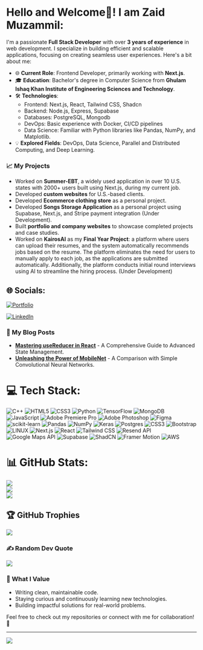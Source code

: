 # Hello and Welcome👋! I am Zaid Muzammil:
I'm a passionate **Full Stack Developer** with over **3 years of experience** in web development. I specialize in building efficient and scalable applications, focusing on creating seamless user experiences. Here's a bit about me:

- 🌐 **Current Role**: Frontend Developer, primarily working with **Next.js**.
- 🎓 **Education**: Bachelor's degree in Computer Science from **Ghulam Ishaq Khan Institute of Engineering Sciences and Technology**.
- 🛠️ **Technologies**: 
  - Frontend: Next.js, React, Tailwind CSS, Shadcn
  - Backend: Node.js, Express, Supabase
  - Databases: PostgreSQL, Mongodb
  - DevOps: Basic experience with Docker, CI/CD pipelines
  - Data Science: Familiar with Python libraries like Pandas, NumPy, and Matplotlib.
- 💡 **Explored Fields**: DevOps, Data Science, Parallel and Distributed Computing, and Deep Learning.

### 📈 My Projects
- Worked on **Summer-EBT**, a widely used application in over 10 U.S. states with 2000+ users built using Next.js, during my current job.
- Developed **custom websites** for U.S.-based clients.
- Developed **Ecommerce clothing store** as a personal project.
- Developed **Songs Storage Application** as a personal project using Supabase, Next.js, and Stripe payment integration (Under Development).
- Built **portfolio and company websites** to showcase completed projects and case studies.
- Worked on **KairosAI** as my **Final Year Project**: a platform where users can upload their resumes, and the system automatically recommends jobs based on the resume. The platform eliminates the need for users to manually apply to each job, as the applications are submitted automatically. Additionally, the platform conducts initial round interviews using AI to streamline the hiring process. (Under Development)



## 🌐 Socials:
[![Portfolio](https://img.shields.io/badge/Portfolio-Website-orange?logo=google-chrome&logoColor=white)](https://zaid-portfolio-app.vercel.app/)

[![LinkedIn](https://img.shields.io/badge/LinkedIn-%230077B5.svg?logo=linkedin&logoColor=white)](https://linkedin.com/in/https://www.linkedin.com/in/zaid-muzammil/) 

### 📝 My Blog Posts
- [**Mastering useReducer in React**](https://medium.com/@zaidbinmuzammil123/mastering-usereducer-in-react-a-comprehensive-guide-to-advanced-state-management-6b14635fd0c9) - A Comprehensive Guide to Advanced State Management.
- [**Unleashing the Power of MobileNet**](https://medium.com/@zaidbinmuzammil123/unleashing-the-power-of-mobilenet-a-comparison-with-simple-convolutional-neural-networks-71d49f8c86ef) - A Comparison with Simple Convolutional Neural Networks.



# 💻 Tech Stack:
![C++](https://img.shields.io/badge/c++-%2300599C.svg?style=for-the-badge&logo=c%2B%2B&logoColor=white) ![HTML5](https://img.shields.io/badge/html5-%23E34F26.svg?style=for-the-badge&logo=html5&logoColor=white) ![CSS3](https://img.shields.io/badge/css3-%231572B6.svg?style=for-the-badge&logo=css3&logoColor=white) ![Python](https://img.shields.io/badge/python-3670A0?style=for-the-badge&logo=python&logoColor=ffdd54) ![TensorFlow](https://img.shields.io/badge/TensorFlow-%23FF6F00.svg?style=for-the-badge&logo=TensorFlow&logoColor=white) ![MongoDB](https://img.shields.io/badge/MongoDB-%234ea94b.svg?style=for-the-badge&logo=mongodb&logoColor=white) ![JavaScript](https://img.shields.io/badge/javascript-%23323330.svg?style=for-the-badge&logo=javascript&logoColor=%23F7DF1E) ![Adobe Premiere Pro](https://img.shields.io/badge/Adobe%20Premiere%20Pro-9999FF.svg?style=for-the-badge&logo=Adobe%20Premiere%20Pro&logoColor=white) ![Adobe Photoshop](https://img.shields.io/badge/adobephotoshop-%2331A8FF.svg?style=for-the-badge&logo=adobephotoshop&logoColor=white) 	![Figma](https://img.shields.io/badge/figma-%23F24E1E.svg?style=for-the-badge&logo=figma&logoColor=white) ![scikit-learn](https://img.shields.io/badge/scikit--learn-%23F7931E.svg?style=for-the-badge&logo=scikit-learn&logoColor=white) ![Pandas](https://img.shields.io/badge/pandas-%23150458.svg?style=for-the-badge&logo=pandas&logoColor=white) ![NumPy](https://img.shields.io/badge/numpy-%23013243.svg?style=for-the-badge&logo=numpy&logoColor=white) ![Keras](https://img.shields.io/badge/Keras-%23D00000.svg?style=for-the-badge&logo=Keras&logoColor=white) ![Postgres](https://img.shields.io/badge/postgres-%23316192.svg?style=for-the-badge&logo=postgresql&logoColor=white) ![CSS3](https://img.shields.io/badge/css3-%231572B6.svg?style=for-the-badge&logo=css3&logoColor=white) ![Bootstrap](https://img.shields.io/badge/bootstrap-%23563D7C.svg?style=for-the-badge&logo=bootstrap&logoColor=white) ![LINUX](https://img.shields.io/badge/Linux-FCC624?style=for-the-badge&logo=linux&logoColor=black) ![Next.js](https://img.shields.io/badge/Next.js-%23000000.svg?style=for-the-badge&logo=next.js&logoColor=white) 
![React](https://img.shields.io/badge/React-%2320232a.svg?style=for-the-badge&logo=react&logoColor=%2361DAFB) ![Tailwind CSS](https://img.shields.io/badge/Tailwind%20CSS-%2338B2AC.svg?style=for-the-badge&logo=tailwind-css&logoColor=white) 
![Resend API](https://img.shields.io/badge/Resend-API-%230079D5.svg?style=for-the-badge&logo=api&logoColor=white) 
![Google Maps API](https://img.shields.io/badge/Google%20Maps-API-%234285F4.svg?style=for-the-badge&logo=google-maps&logoColor=white) 
![Supabase](https://img.shields.io/badge/Supabase-%2300C4B9.svg?style=for-the-badge&logo=supabase&logoColor=white) ![ShadCN](https://img.shields.io/badge/ShadCN-%23404D59.svg?style=for-the-badge&logo=radix-ui&logoColor=white) ![Framer Motion](https://img.shields.io/badge/Framer--Motion-%23F15A24.svg?style=for-the-badge&logo=framer&logoColor=white) ![AWS](https://img.shields.io/badge/AWS-%23FF9900.svg?style=for-the-badge&logo=amazonaws&logoColor=white)

# 📊 GitHub Stats:
![](https://github-readme-stats.vercel.app/api?username=zaid1912&theme=dark&hide_border=false&include_all_commits=true&count_private=true)<br/>
![](https://github-readme-streak-stats.herokuapp.com/?user=zaid1912&theme=dark&hide_border=false)<br/>
![](https://github-readme-stats.vercel.app/api/top-langs/?username=zaid1912&theme=dark&hide_border=false&include_all_commits=true&count_private=true&layout=compact)

## 🏆 GitHub Trophies
![](https://github-profile-trophy.vercel.app/?username=zaid1912&theme=radical&no-frame=false&no-bg=true&margin-w=4)

### ✍️ Random Dev Quote
![](https://quotes-github-readme.vercel.app/api?type=horizontal&theme=radical)

### 🌟 What I Value
- Writing clean, maintainable code.
- Staying curious and continuously learning new technologies.
- Building impactful solutions for real-world problems.

Feel free to check out my repositories or connect with me for collaboration! 🚀

---
[![](https://visitcount.itsvg.in/api?id=zaid1912&icon=0&color=0)](https://visitcount.itsvg.in)

<!-- Proudly created with GPRM ( https://gprm.itsvg.in ) -->
